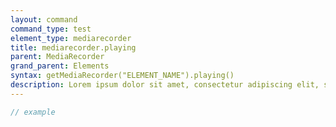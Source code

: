 ```yaml
---
layout: command
command_type: test
element_type: mediarecorder
title: mediarecorder.playing
parent: MediaRecorder
grand_parent: Elements
syntax: getMediaRecorder("ELEMENT_NAME").playing()
description: Lorem ipsum dolor sit amet, consectetur adipiscing elit, sed do eiusmod tempor incididunt ut labore et dolore magna aliqua. Ut enim ad minim veniam, quis nostrud exercitation ullamco laboris nisi ut aliquip ex ea commodo consequat.
---
```


```javascript
// example
```